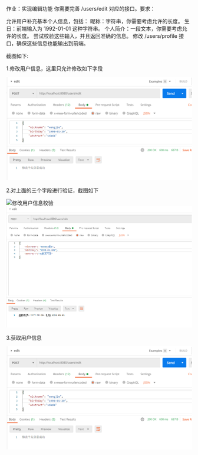 作业：实现编辑功能
你需要完善 /users/edit 对应的接口。要求：

允许用户补充基本个人信息，包括：
昵称：字符串，你需要考虑允许的长度。
生日：前端输入为 1992-01-01 这种字符串。
个人简介：一段文本，你需要考虑允许的长度。
尝试校验这些输入，并且返回准确的信息。
修改 /users/profile 接口，确保这些信息也能输出到前端。



截图如下:

1.修改用户信息，这里只允许修改如下字段

![修改用户信息](img\修改用户信息.png)

2.对上面的三个字段进行验证，截图如下

![修改用户信息校验](D:\git\go_basic\week2\img\修改用户信息校验.png)![修改用户信息昵称字段校验](..\week2\img\修改用户信息昵称字段校验.png)

3.获取用户信息

![修改用户信息](..\week2\img\修改用户信息.png)
